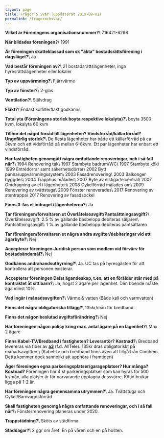 ```yaml
---
layout: page
title: Frågor & Svar (uppdaterat 2019-09-01)
permalink: /fragorochsvar/
---
```


**Vilket är Föreningens organisationsnummer?**\\
716421-6298

**När bildades föreningen?**\\
1991

**Är föreningen skatteklassad som sk "äkta" bostadsrättsförening i dagsläget?**\\
Ja

**Vad består föreningen av?**\\
21 bostadsrättslägenheter, inga hyresrättslägenheter eller lokaler

**Typ av uppvärmning?**\\
Fjärrvärme

**Typ av fönster?**\\
2-glas

**Ventilation?**\\
Självdrag

**Fläkt?**\\
Endast kolfilterfläkt godkänns.

**Total yta (Föreningens storlek boyta respektive lokalyta)?**\\
boyta 3500 kvm, lokalyta 60 kvm

**Tillhör det något förråd till lägenheten? Vindsförråd/källarförråd? Ungefärlig storlek?**\\
De flesta lägenheter har både ett källarförråd på ca 3kvm och ett vidsförråd på mellan 6-8kvm. Ett par lägenheter har enbart ett vindsförråd.

**Har fastigheten genomgått några omfattande renoveringar, och i så fall när?**\\
1994 Renovering tak\\
1997 Stambyte badrum/WC\\
1997 Stambyte kök\\
1999 Entrédörrar samt säkerhetsdörrar\\
2002 Bytt panna/uppvärmningssystem\\
2003 Fasadrenovering\\
2003 Balkonger byggdes\\
2004 Trapphus målades\\
2007 Byte av elstigar/elcentral\\
2007 Omdragning av el i lägenheten\\
2008 Cykelförråd målades om\\
2009 Renovering av tvättstuga\\
2009 Fönster renoverades\\
2017 Renovering av stentrappa\\
2017 Renovering av fasadsockel

**Finns 3-fas el indraget i lägenheterna?**\\
Ja

**Tar föreningen/förvaltaren ut Överlåtelseavgift/Pantsättningsavgift?**\\
Överlåtelseavgift: 2.5 % av gällande basbelopp debiteras säljaren\\
Pantsättningsavgift: 1 % av gällande basbelopp debiteras pantsättaren

**Tar föreningen/förvaltaren ut några andra avgifter/debiteringar vid ett ägarbyte?**\\
Nej

**Accepterar föreningen Juridisk person som medlem vid förvärv för bostadsändamål?**\\
Nej

**Godkänns andrahandsuthyrning?**\\
Ja. UC tas på hyresgästen för att kontrollera att personen existerar.

**Accepterar föreningen Delat ägandeskap, t.ex. att en förälder står med på kontraktet åt sitt barn?**\\
Ja, högst 2 ägare per lägenhet. Den boende måste äga minst 10%.

**Vad ingår i månadsavgiften?**\\
Värme & vatten (Både kall och varmvatten)

**Finns det några obligatoriska tillägg?**\\
135kr/mån för bredband. 

**Finns det någon beslutad avgiftsförändring?**\\
Nej

**Har föreningen någon policy kring max. antal ägare på en lägenhet?**\\
Max 2 ägare

**Finns Kabel-TV/Bredband i fastigheten? Leverantör? Kostnad?**\\
Bredband levereras via fiber av <b><a href="https://alltele.a3.se/">a3</a></b> (f.d. AllTele). 135kr dras obligatoriskt på månadsavgiften.\\
(Kabel-tv och bredband finns även att tillgå från Comhem. Detta kommer dock sannolikt att upphöra i framtiden)

**Äger föreningen egna parkeringsplatser/garageplatser? Hur många? Kostnad?**
Föreningen har 4 st parkeringsplatser som kan hyras för 500 kr/mån, alla platser är för närvarande upptagna dessvärre. Kötid brukar ligga på 1-2 år.

**Har föreningen några gemensamma utrymmen?**\\
Ja. Tvättstuga och Cykel/Barnvagnsförråd

**Skall fastigheten genomgå några omfattande renoveringar, och i så fall när?**\\
Fönsterrenovering planeras under 2020. 

**Trappstädning?**\\
Sköts av städfirma.

**Städdagar?**\\
2 ggr om året. En på våren och en på hösten.

